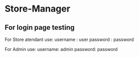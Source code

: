 # Store-Manager

## For login page testing

For Store atendant use:
 username : user
 password : password

For Admin use:
 username: admin
 password: password